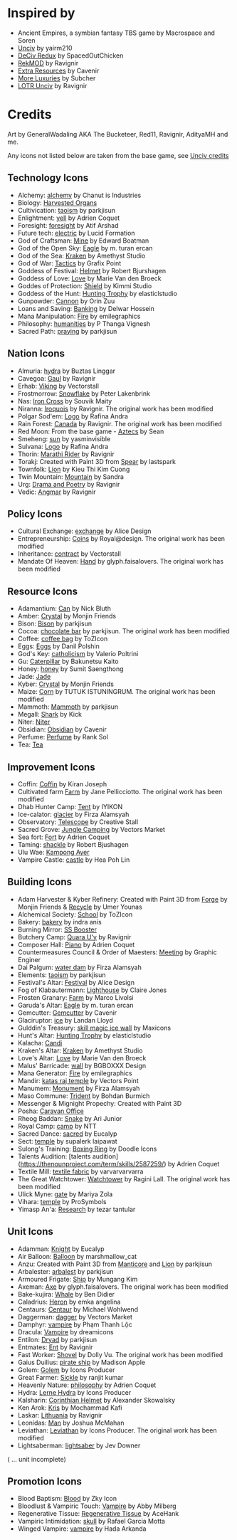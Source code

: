 # Inspired by
* Ancient Empires, a symbian fantasy TBS game by Macrospace and Soren
* [Unciv](https://github.com/yairm210/Unciv) by yairm210
* [DeCiv Redux](https://github.com/SpacedOutChicken/DeCiv-Redux) by SpacedOutChicken
* [RekMOD](https://github.com/ravignir/RekMOD) by Ravignir
* [Extra Resources](https://github.com/Cavenir/Extra-Resources) by Cavenir
* [More Luxuries](https://github.com/Subcher/More-Luxuries) by Subcher
* [LOTR Unciv](https://github.com/ravignir/LOTR-Unciv) by Ravignir

# Credits
Art by GeneralWadaling AKA The Bucketeer, Red11, Ravignir, AdityaMH and me.

Any icons not listed below are taken from the base game, see [Unciv credits](https://github.com/yairm210/Unciv/blob/master/docs/Credits.md)
## Technology Icons
* Alchemy: [alchemy](https://thenounproject.com/icon/alchemy-4050167/) by Chanut is Industries
* Biology: [Harvested Organs](https://github.com/SpacedOutChicken/DeCiv-Redux/tree/main/Images/ResourceIcons/Harvested-Organs.png)
* Cultivication: [taoism](https://thenounproject.com/search/?q=Taoism&i=740812) by parkjisun
* Enlightment: [yell](https://thenounproject.com/term/yell/4159889/) by Adrien Coquet
* Foresight: [foresight](https://thenounproject.com/term/foresight/3293552/) by Atif Arshad
* Future tech: [electric](https://thenounproject.com/icon/electric-3505235/) by Lucid Formation
* God of Craftsman: [Mine](https://thenounproject.com/term/mine/543/) by Edward Boatman
* God of the Open Sky: [Eagle](https://thenounproject.com/icon/eagle-1025832/) by m. turan ercan
* God of the Sea: [Kraken](https://thenounproject.com/icon/kraken-4135921/) by Amethyst Studio
* God of War: [Tactics](https://thenounproject.com/search/?q=tactics&i=2290123) by Grafix Point
* Goddess of Festival: [Helmet](https://thenounproject.com/term/helmet/1514355/) by Robert Bjurshagen
* Goddess of Love: [Love](https://thenounproject.com/icon/love-2121233/) by Marie Van den Broeck
* Goddes of Protection: [Shield](https://thenounproject.com/term/shield/874633/) by Kimmi Studio
* Goddess of the Hunt: [Hunting Trophy](https://thenounproject.com/icon/hunting-trophy-4459362/) by elasticlstudio
* Gunpowder: [Cannon](https://thenounproject.com/search/?q=Cannon&i=1618747) by Orin Zuu
* Loans and Saving: [Banking](https://thenounproject.com/term/banking/763867/) by Delwar Hossein
* Mana Manipulation: [Fire](https://thenounproject.com/icon/fire-1635187/) by emilegraphics
* Philosophy: [humanities](https://thenounproject.com/icon/humanities-3451758/) by P Thanga Vignesh
* Sacred Path: [praying](https://thenounproject.com/term/praying/740809/) by parkjisun

## Nation Icons
* Almuria: [hydra](https://thenounproject.com/icon/hydra-2128288/) by Buztas Linggar
* Cavegoa: [Gaul](https://github.com/Ravignir/RekMOD/tree/main/Images/NationIcons/Gaul.png) by Ravignir
* Erhab: [Viking](https://thenounproject.com/icon/viking-4509240/) by Vectorstall
* Frostmorrow: [Snowflake](https://thenounproject.com/icon/snowflake-4563930/) by Peter Lakenbrink
* Nas: [Iron Cross](https://thenounproject.com/search/?q=iron%20cross&i=373241) by Souvik Maity
* Niranna: [Iroquois](https://github.com/ravignir/5Hex-Tileset/blob/master/Images/NationIcons/Iroquois.png) by Ravignir. The original work has been modified
* Polgar Sod'em: [Logo](https://thenounproject.com/icon/logo-2372941/) by Rafina Andra
* Rain Forest: [Canada](https://github.com/Ravignir/RekMOD/tree/main/Images/NationIcons/Canada.png) by Ravignir. The original work has been modified
* Red Moon: From the base game - [Aztecs](https://github.com/yairm210/Unciv/tree/master/android/Images/NationIcons/Aztecs.png) by Sean
* Smeheng: [sun](https://thenounproject.com/icon/sun-1202490/) by yasminvisible
* Sulvana: [Logo](https://thenounproject.com/icon/logo-2278928/) by Rafina Andra
* Thorin: [Marathi Rider](https://github.com/Ravignir/RekMOD/tree/main/Images/UnitIcons/Marathi-Rider.png) by Ravignir
* Torakj: Created with Paint 3D from [Spear](https://thenounproject.com/term/spear/313412/) by lastspark
* Townfolk: [Lion](https://thenounproject.com/icon/lion-3042087/) by Kieu Thi Kim Cuong
* Twin Mountain: [Mountain](https://thenounproject.com/icon/mountain-1157665/) by Sandra
* Urg: [Drama and Poetry](https://github.com/Ravignir/RekMOD/tree/main/Images/TechIcons/Drama-and-Poetry.png) by Ravignir
* Vedic: [Angmar](https://github.com/Ravignir/LOTR-Unciv/tree/main/Images/NationIcons/Angmar.png) by Ravignir

## Policy Icons
* Cultural Exchange: [exchange](https://thenounproject.com/icon/exchange-1995148/) by Alice Design
* Entrepreneurship: [Coins](https://thenounproject.com/icon/coins-2190567/) by Royal@design. The original work has been modified
* Inheritance: [contract](https://thenounproject.com/icon/contract-4595090/) by Vectorstall
* Mandate Of Heaven: [Hand](https://thenounproject.com/icon/hand-1785017/) by glyph.faisalovers. The original work has been modified

## Resource Icons
* Adamantium: [Can](https://thenounproject.com/term/can/708971/) by Nick Bluth
* Amber: [Crystal](https://thenounproject.com/icon/crystal-1440050/) by Monjin Friends
* Bison: [Bison](https://thenounproject.com/icon/bison-931006/) by parkjisun
* Cocoa: [chocolate bar](https://thenounproject.com/icon/chocolate-bar-1596194/) by parkjisun. The original work has been modified
* Coffee: [coffee bag](https://thenounproject.com/icon/coffee-bag-4548696/) by ToZIcon
* Eggs: [Eggs](https://thenounproject.com/icon/eggs-1119369/) by Danil Polshin
* God's Key: [catholicism](https://thenounproject.com/term/catholicism/142762) by Valerio Poltrini
* Gu: [Caterpillar](https://thenounproject.com/icon/caterpillar-1019114/) by Bakunetsu Kaito
* Honey: [honey](https://thenounproject.com/icon/honey-4591385/) by Sumit Saengthong
* Jade: [Jade](https://github.com/Ravignir/RekMOD/tree/main/Images/ResourceIcons/Jade.png)
* Kyber: [Crystal](https://thenounproject.com/icon/crystal-1047386/) by Monjin Friends
* Maize: [Corn](https://thenounproject.com/icon/corn-1248249/) by TUTUK ISTUNINGRUM. The original work has been modified
* Mammoth: [Mammoth](https://thenounproject.com/icon/mammoth-411126/) by parkjisun
* Megall: [Shark](https://thenounproject.com/icon/shark-1481710/) by Kick
* Niter: [Niter](https://github.com/Ravignir/LOTR-Unciv/tree/main/Images/ResourceIcons/Niter.png)
* Obsidian: [Obsidian](logomakr.com/23yhKB) by Cavenir
* Perfume: [Perfume](https://thenounproject.com/icon/perfume-4557970/) by Rank Sol
* Tea: [Tea](https://github.com/Ravignir/RekMOD/tree/main/Images/ResourceIcons/Tea.png)

## Improvement Icons
* Coffin: [Coffin](https://thenounproject.com/icon/vampire-3542096/) by Kiran Joseph
* Cultivated farm [Farm](https://thenounproject.com/icon/farm-18711/) by Jane Pellicciotto. The original work has been modified
* Dhab Hunter Camp: [Tent](https://thenounproject.com/icon/tent-1391557/) by IYIKON
* Ice-calator: [glacier](https://thenounproject.com/icon/glacier-3334696/) by Firza Alamsyah
* Observatory: [Telescope](https://thenounproject.com/icon/telescope-1088210/) by Creative Stall
* Sacred Grove: [Jungle Camping](https://thenounproject.com/icon/jungle-camping-1927802/) by Vectors Market
* Sea fort: [Fort](https://thenounproject.com/term/fort/1697645/) by Adrien Coquet
* Taming: [shackle](https://thenounproject.com/icon/shackle-217216) by Robert Bjushagen
* Ulu Wae: [Kampong Ayer](https://github.com/Ravignir/RekMOD/tree/main/Images/ImprovementIcons/Kampong-Ayer.png)
* Vampire Castle: [castle](https://thenounproject.com/icon/castle-584356/) by Hea Poh Lin

## Building Icons
* Adam Harvester & Kyber Refinery: Created with Paint 3D from [Forge](https://thenounproject.com/term/forge/1044767/) by Monjin Friends & [Recycle](https://thenounproject.com/search/?q=recycling&i=4397434) by Umer Younas
* Alchemical Society: [School](https://thenounproject.com/icon/school-4548561/) by ToZIcon
* Bakery: [bakery](https://thenounproject.com/icon/bakery-1694741/) by indra anis
* Burning Mirror: [SS Booster](https://github.com/SpacedOutChicken/DeCiv-Redux/tree/main/Images/BuildingIcons/SS-Booster.png)
* Butchery Camp: [Quara U'y](https://github.com/Ravignir/RekMOD/tree/main/Images/ImprovementIcons/Quara-U'y.png) by Ravignir
* Composer Hall: [Piano](https://thenounproject.com/icon/piano-1704005/) by Adrien Coquet
* Countermeasures Council & Order of Maesters: [Meeting](https://thenounproject.com/icon/meeting-1809789/) by Graphic Enginer
* Dai Palgum: [water dam](https://thenounproject.com/icon/water-dam-3916913/) by Firza Alamsyah
* Elements: [taoism](https://thenounproject.com/search/?q=Taoism&i=740812) by parkjisun
* Festival's Altar: [Festival](https://thenounproject.com/icon/festival-3406187/) by Alice Design
* Fog of Klabautermann: [Lighthouse](https://thenounproject.com/icon/lighthouse-30752/) by Claire Jones
* Frosten Granary: [Farm](https://thenounproject.com/icon/farm-1361628/) by Marco Livolsi
* Garuda's Altar: [Eagle](https://thenounproject.com/icon/eagle-1025832/) by m. turan ercan
* Gemcutter: [Gemcutter](logomakr.com/4iZIRQ) by Cavenir
* Glaciruptor: [ice](https://thenounproject.com/icon/ice-1412726/) by Landan Lloyd
* Gulddin's Treasury: [skill magic ice wall](https://thenounproject.com/icon/skill-magic-ice-wall-2360171/) by Maxicons
* Hunt's Altar: [Hunting Trophy](https://thenounproject.com/icon/hunting-trophy-4459362/) by elasticlstudio
* Kalacha: [Candi](https://github.com/Ravignir/RekMOD/tree/main/Images/BuildingIcons/Candi.png)
* Kraken's Altar: [Kraken](https://thenounproject.com/icon/kraken-4135921/) by Amethyst Studio
* Love's Altar: [Love](https://thenounproject.com/icon/love-2121233/) by Marie Van den Broeck
* Malus' Barricade: [wall](https://thenounproject.com/icon/wall-1592461/) by BGBOXXX Design
* Mana Generator: [Fire](https://thenounproject.com/icon/fire-1635187/) by emilegraphics
* Mandir: [katas raj temple](https://thenounproject.com/icon/katas-raj-temple-3017488/) by Vectors Point
* Manumem: [Monument](https://thenounproject.com/icon/monument-4577883/) by Firza Alamsyah
* Maso Commune: [Trident](https://thenounproject.com/icon/trident-118459/) by Bohdan Burmich
* Messenger & Mignight Propechy: Created with Paint 3D
* Posha: [Caravan Office](https://github.com/SpacedOutChicken/DeCiv-Redux/tree/main/Images/BuildingIcons/Caravan-Office.png)
* Rheog Baddan: [Snake](https://thenounproject.com/icon/snake-241512/) by Ari Junior
* Royal Camp: [camp](https://thenounproject.com/icon/camp-2035697/) by NTT
* Sacred Dance: [sacred](https://thenounproject.com/icon/sacred-2457770/) by Eucalyp
* Sect: [temple](https://thenounproject.com/icon/temple-3381012/) by supalerk laipawat
* Sulong's Training: [Boxing Ring](https://thenounproject.com/icon/boxing-ring-4342323/) by Doodle Icons
* Talents Audition: [talents audition] (https://thenounproject.com/term/skills/2587259/) by Adrien Coquet
* Textile Mill: [textile fabric](https://thenounproject.com/icon/textile-fabric-3961065/) by varvarvarvarra
* The Great Watchtower: [Watchtower](https://thenounproject.com/icon/watchtower-16877/) by Ragini Lall. The original work has been modified
* Ulick Myne: [gate](https://thenounproject.com/icon/gate-2080851/) by Mariya Zola
* Vihara: [temple](https://thenounproject.com/icon/temple-2126198/) by ProSymbols
* Yimasp An'a: [Research](https://thenounproject.com/icon/research-2167113/) by tezar tantular

## Unit Icons
* Adamman: [Knight](https://thenounproject.com/icon/knight-3155839/) by Eucalyp
* Air Balloon: [Balloon](https://thenounproject.com/icon/balloon-147462/) by marshmallow_cat
* Anzu: Created with Paint 3D from [Manticore](https://thenounproject.com/icon/manticore-1005186/) and [Lion](https://thenounproject.com/search/?q=lion&i=912735) by parkjisun
* Arbalester: [arbalest](https://thenounproject.com/icon/crossbow-440132/) by parkjisun
* Armoured Frigate: [Ship](https://thenounproject.com/search/?q=ship&i=800131) by Mungang Kim
* Axeman: [Axe](https://thenounproject.com/icon/axe-2216707/) by glyph.faisalovers. The original work has been modified
* Bake-kujira: [Whale](https://thenounproject.com/icon/whale-3029706/) by Ben Didier
* Caladrius: [Heron](https://thenounproject.com/icon/heron-2940950/) by emka angelina
* Centaurs: [Centaur](https://thenounproject.com/search/?q=horse+archer&i=1791296) by Michael Wohlwend
* Daggerman: [dagger](https://thenounproject.com/icon/dagger-3675640/) by Vectors Market
* Damphyr: [vampire](https://thenounproject.com/icon/vampire-3028671/) by Phạm Thanh Lộc
* Dracula: [Vampire](https://thenounproject.com/icon/vampire-4390884/) by dreamicons
* Entilon: [Dryad](https://thenounproject.com/icon/dryad-1005203/) by parkjisun
* Entmates: [Ent](https://github.com/Ravignir/LOTR-Unciv/tree/main/Images/UnitIcons/Ent.png) by Ravignir
* Fast Worker: [Shovel](https://thenounproject.com/icon/shovel-19200/) by Dolly Vu. The original work has been modified
* Gaius Duilius: [pirate ship](https://thenounproject.com/icon/pirate-ship-1122660/) by Madison Apple
* Golem: [Golem](https://thenounproject.com/icon/golem-1387808/) by Icons Producer
* Great Farmer: [Sickle](https://thenounproject.com/icon/sickle-726366/) by ranjit kumar
* Heavenly Nature: [philosophy](https://thenounproject.com/icon/philosophy-3965094/) by Adrien Coquet
* Hydra: [Lerne Hydra](https://thenounproject.com/icon/lerne-hydra-1389034/) by Icons Producer
* Kalsharin: [Corinthian Helmet](https://thenounproject.com/icon/corinthian-helmet-200585/) by Alexander Skowalsky
* Ken Arok: [Kris](https://thenounproject.com/icon/kris-1642662/) by Mochammad Kafi
* Laskar: [Lithuania](https://github.com/Ravignir/RekMOD/tree/main/Images/NationIcons/Lithuania.png) by Ravignir
* Leonidas: [Man](https://thenounproject.com/icon/man-13856/) by Joshua McMahan
* Leviathan: [Leviathan](https://thenounproject.com/icon/leviathan-1389036/) by Icons Producer. The original work has been modified
* Lightsaberman: [lightsaber](https://thenounproject.com/icon/lightsaber-641308/) by Jev Downer

( ... unit incomplete)

## Promotion Icons
* Blood Baptism: [Blood](https://thenounproject.com/icon/blood-4532645/) by Zky Icon
* Bloodlust & Vampiric Touch: [Vampire](https://thenounproject.com/icon/vampire-30595/) by Abby Milberg
* Regenerative Tissue: [Regenerative Tissue](https://github.com/AceHank/FantasiaExtension) by AceHank
* Vampiric Intimidation: [skull](https://thenounproject.com/icon/vampire-skull-449592/) by Rafael Garcia Motta
* Winged Vampire: [vampire](https://thenounproject.com/icon/vampire-2035567/) by Hada Arkanda
